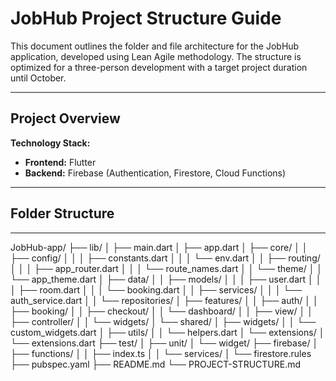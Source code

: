 # JobHub Project Structure Guide

This document outlines the folder and file architecture for the JobHub application, developed using Lean Agile methodology. The structure is optimized for a three-person development with a target project duration until October.

---

## Project Overview

**Technology Stack:**

* **Frontend:** Flutter
* **Backend:** Firebase (Authentication, Firestore, Cloud Functions)

---

## Folder Structure

---
JobHub-app/
├── lib/
│   ├── main.dart
│   ├── app.dart
│   ├── core/
│   │   ├── config/
│   │   │   ├── constants.dart
│   │   │   └── env.dart
│   │   ├── routing/
│   │   │   ├── app_router.dart
│   │   │   └── route_names.dart
│   │   └── theme/
│   │       └── app_theme.dart
│   ├── data/
│   │   ├── models/
│   │   │   ├── user.dart
│   │   │   ├── room.dart
│   │   │   └── booking.dart
│   │   ├── services/
│   │   │   └── auth_service.dart
│   │   └── repositories/
│   ├── features/
│   │   ├── auth/
│   │   ├── booking/
│   │   ├── checkout/
│   │   └── dashboard/
│   │       ├── view/
│   │       ├── controller/
│   │       └── widgets/
│   └── shared/
│       ├── widgets/
│       │   └── custom_widgets.dart
│       ├── utils/
│       │   └── helpers.dart
│       └── extensions/
│           └── extensions.dart
├── test/
│   ├── unit/
│   └── widget/
├── firebase/
│   ├── functions/
│   │   ├── index.ts
│   │   └── services/
│   └── firestore.rules
├── pubspec.yaml
├── README.md
└── PROJECT-STRUCTURE.md